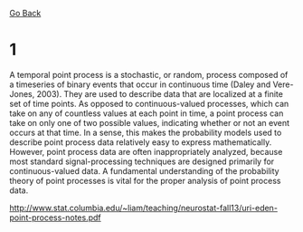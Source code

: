 [Go Back](https://github.com/arm-on/plan/blob/main/ongoing/statistical-machine-learning.md)

# 1

A temporal point process is a stochastic, or random, process composed of a timeseries of binary events that occur in continuous time (Daley and Vere-Jones, 2003).
They are used to describe data that are localized at a finite set of time points. As
opposed to continuous-valued processes, which can take on any of countless values at
each point in time, a point process can take on only one of two possible values,
indicating whether or not an event occurs at that time. In a sense, this makes the
probability models used to describe point process data relatively easy to express
mathematically. However, point process data are often inappropriately analyzed,
because most standard signal-processing techniques are designed primarily for
continuous-valued data. A fundamental understanding of the probability theory of point
processes is vital for the proper analysis of point process data. 

http://www.stat.columbia.edu/~liam/teaching/neurostat-fall13/uri-eden-point-process-notes.pdf

